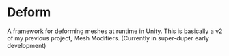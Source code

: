 # Deform
A framework for deforming meshes at runtime in Unity. This is basically a v2 of my previous project, Mesh Modifiers. (Currently in super-duper early development)
